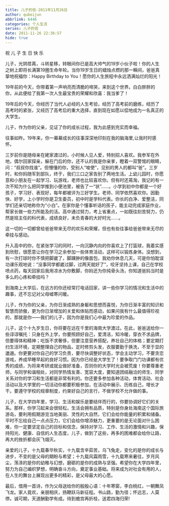 ```yaml
---
title: 儿子的信-2011年11月26日
author: qubeijun
abbrlink: 6446
categories: 个人生活
series: 儿子的信
date: 2011-11-26 22:36:57
hide: true
---
```

祝 儿 子 生 日 快 乐

儿子，光阴荏苒，斗转星移，转眼间你已是高大帅气的19岁小伙子啦！你的人生之树上即将长满第19圈生命年轮。当你19岁生日的蜡烛点燃的那一瞬间，爸爸真挚地祝福你：Happy Birthday to You！愿你的人生旅程中永远洒满灿烂的阳光！

19年前的今天，你带着第一声响亮而清脆的啼哭，来到这个世界。白白胖胖的你，从此便给了我第一次人生最宝贵的荣耀和欣喜：我当爹了！

19年后的今天，你经历了当代人必经的人生考验，经历了高考前的磨练，经历了高考时的紧张，又经历了高考后的重大选择，直到现在如愿以偿地成为一名真正的大学生。

儿子，作为你的父亲，见证了你的成长过程，我为此感到充实而幸福。

往事如昨。19年来，你一幕幕成长的往事深深地印刻在我的脑海里,让我时时感怀。

三岁前你是随母亲在姥家渡过的，小时候人见人爱，特别招人喜欢。我参军在外地，偶尔回家探亲，躲在门后的你，还不认的我是你亲爹，瞪着一双警惕的眼睛，问：“叔叔你找谁”。但懵懂的你，受别人“唆使”，见别的男人的都叫“爸”。三岁时，和你妈随军到部队，终于，我们三口之家告别了两地生活。上幼儿园时，你愿意和小朋友在一起学习、玩游戏，老师也比较喜欢你。但有时还蔫淘，我记的有一次不知为什么把同学推到小便池里，被告了一“状”……。小学到初中你都是一个好孩子，学习好、表现好，每年都被评为三好学生。老师、同学依然喜欢你。因勤快、好学，上小学时你是卫生委员，初中时是学科代表。你长的白净、爱整洁，同学们还亲切地称你为“小白”。在家你是个懂事听话的孩子，能主动完成家庭作业，帮家长做一些力所能及的活。高中通过努力，考上省重点，一如既往刻苦努力，仍然是班主任的科代表，成绩良好，未负青春的大好时光……。

这一切的一切都曾给爸爸带来无尽的欢乐和荣耀，但也有些往事给爸爸带来无尽的牵挂与感动。

升入高中的你，在紧张学习的同时，一向沉静内向的你喜欢上了打篮球，我着实感到欣慰，很愿意让你在学习之余参加一些体育活动，这样可以锻炼身体。没想到，有一次打球时你不慎把脚崴了，脚踝肿的像面包，我劝你休息几天，可是你怕耽误功课乐观地说：“没事同学都崴过脚，过两天就好了”，咬牙坚持上课，自己在学校喷点药，每天回家后我用凉水为你敷脚，你妈还为你炖骨头汤，你知道爸妈当时是多么的心疼和牵挂吗？

到海南上大学后，在远方的你还经常打电话回家，讲一些你学习的情况和生活中的趣事，还不忘记对父母嘘寒问暖。

儿子，作为你的父亲，为你日渐成熟的身躯和思想而喜悦，为你日渐丰富的知识和智慧而骄傲，更为你日渐增加的关爱和体贴而感动，如果问我有什么最值得珍视的，那就是你——我们的儿子，因为你是我们心中最为珍爱的作品。

儿子，这个十九岁生日，你将要在远在千里的海南大学渡过。在此，爸爸送给你一些谆谆嘱托：只身在外上学，你要照顾好自己，爱清洁，知冷暖，穿衣不求品牌，但要得体和精神；吃饭不求奢侈，但要注意营养搭配，养壮自己的体格；要定期打扫生活环境，定期整理自己的物品，定时修剪头发，衣服要勤于换洗，不至于显的邋遢。你更要对你自己的学习负责，要尽快调整好状态，学会主动学习，不要贪恋游戏，养成早睡早起的良好习惯。因为你已经是大学生了！要争取门门功课都有优秀的成绩，为将来考研或就业做好准备，否则你的大学时光会被荒废！你要尊重老师，与同学和谐相处，对同学热情友善、宽容大度，要知道团结融洽的师生、同学关系对你的学习和生活都是非常有利的。你还要多参加各种活动，体育活动、社会活动以及大学里的一切活动你都要积极参加，在活动中展示、历练自己，增长才干。要遵守学校的规章制度，约束好自己的言行，不做学校不允许做的事。

儿子，在大学四年里，学习、生活和娱乐是要结伴而行的，你要协调好它们的关系。那样，你学习起来会很轻松，生活会拥有品质，特别是你身处海南这个国际旅游岛，要利用假期游览当地美丽、灵性的大自然，它们会给你能量的积累和储备。平时不忘给自己一点点压力，它们会给你增添魅力，更重要的是无论面对什么困难，你一定要坚定自己的目标和信念，保持对学习、工作、生活的激情和兴趣，保持阳光、健康、自信的人生态度，儿子，做到了这些，再多的困难都会给你让路，再大的挫折都会灰飞烟灭。

亲爱的儿子，十九载春华秋实，十九载含辛茹苦，乌飞兔走，变化的是你的成长与进步，不变的是父母的期盼与希望；十九载风霜雨雪，十九载寒来暑往，岁月风尘，荡涤的是你的幼稚与幻想，磨砺的是你的成熟与坚强。希望你在大学四年里，努力为自己编织梦想，明确奋斗方向，奠定事业基础。将来成为对社会有用的人，在人生的舞台上展现出更多的精彩，是父母最大的心愿。

最后，借用一首诗，作为父母送给你的殷殷心语：十年寒窗，李白桃红，一朝舞凤飞龙。家人竟欢，亲朋相庆，扬鞭跃马新征程。书山路，勤为径；怀远志，人莫停。诚可期，天道酬勤学有成。待到蟾宫再折桂，送君四海归荣!